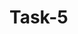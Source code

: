# Task-5
<?php
// connect to MySQL
$host = "127.0.0.1";
$user = "root";
$password = "123456";
$database = "moverecord";

$connect =  mysqli_connect($host, $user, $password, $database);
if (mysqli_connect_errno()) {
    die("cannot connect to database field:" . mysqli_connect_error());
} else {
    echo 'Database is connected';
}
?>
